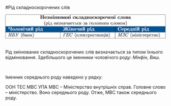 #Рiд складноскорочених слiв


<div class="center">
<img src="../pics/5/6.png" width="700px" class="center"/>
</div>
<br>


Рiд змiнюваних складноскорочених слiв визначається за типом їхнього вiдмiнювання. Здебiльшого це iменники чоловiчого роду: <i>Мiнфiн, Виш</i>.


<br>
<quiz correctLabel="correct" incorrectLabel="incorrect" checkLabel="check">
    <question text="">
       <p>Іменник середнього роду наведено у рядку:
</p>
        <answer>ООН</answer>
        <answer>ТЕС</answer>
        <answer correct>МВС</answer>
        <answer>УПА</answer>
        <explanation>
    МВС – Міністерство внутрішніх справ. Головне слово – міністерство. Воно середнього роду. Отже, МВС також середнього роду.
        <explanation>
    </question>
</quiz>

